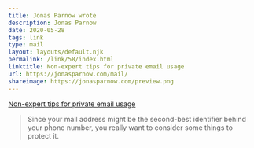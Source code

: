 ```yaml
---
title: Jonas Parnow wrote
description: Jonas Parnow
date: 2020-05-28
tags: link
type: mail
layout: layouts/default.njk
permalink: /link/58/index.html
linktitle: Non-expert tips for private email usage
url: https://jonasparnow.com/mail/
shareimage: https://jonasparnow.com/preview.png
---
```


[Non-expert tips for private email usage](https://jonasparnow.com/mail/)

> Since your mail address might be the second-best identifier behind your phone number, you really want to consider some things to protect it.
